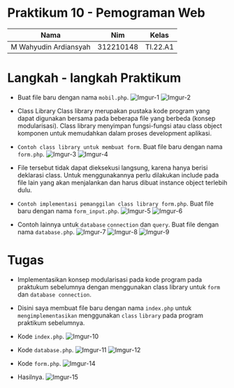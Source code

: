 # Praktikum 10 - Pemograman Web

| Nama                  | Nim       | Kelas    |
| --------------------- | --------- | -------- |
| M Wahyudin Ardiansyah | 312210148 | TI.22.A1 |

# Langkah - langkah Praktikum

- Buat file baru dengan nama `mobil.php`.
  ![Imgur-1](https://i.imgur.com/UMEI4kj.png)
  ![Imgur-2](https://i.imgur.com/Ez2FxBi.png)

- Class Library
  Class library merupakan pustaka kode program yang dapat digunakan bersama pada beberapa
  file yang berbeda (konsep modularisasi). Class library menyimpan fungsi-fungsi atau class
  object komponen untuk memudahkan dalam proses development aplikasi.

- `Contoh class library untuk membuat form`. Buat file baru dengan nama `form.php`.
  ![Imgur-3](https://i.imgur.com/yd6OBhd.png)
  ![Imgur-4](https://i.imgur.com/KnOxvFL.png)

- File tersebut tidak dapat dieksekusi langsung, karena hanya berisi deklarasi class. Untuk menggunakannya perlu dilakukan include pada file lain yang akan menjalankan dan harus dibuat instance object terlebih dulu.

- `Contoh implementasi pemanggilan class library form.php`. Buat file baru dengan nama `form_input.php`.
  ![Imgur-5](https://i.imgur.com/xatefXm.png)
  ![Imgur-6](https://i.imgur.com/fTwbGFH.png)

- Contoh lainnya untuk `database` `connection` dan `query`. Buat file dengan nama `database.php`.
  ![Imgur-7](https://i.imgur.com/fHy4dOV.png)
  ![Imgur-8](https://i.imgur.com/zfDsSOo.png)
  ![Imgur-9](https://i.imgur.com/xpqWvpy.png)

# Tugas

- Implementasikan konsep modularisasi pada kode program pada praktukum sebelumnya dengan menggunakan class library untuk `form` dan `database connection`.
- Disini saya membuat file baru dengan nama `index.php` untuk `mengimplementasikan` menggunakan `class` `library` pada program praktikum sebelumnya.
- Kode `index.php`.
  ![Imgur-10](https://i.imgur.com/HKf9dCJ.png)

- Kode `database.php`.
  ![Imgur-11](https://i.imgur.com/fHy4dOV.png)
  ![Imgur-12](https://i.imgur.com/zfDsSOo.png)

- Kode `form.php`.
  ![Imgur-14](https://i.imgur.com/yd6OBhd.png)

- Hasilnya.
  ![Imgur-15](https://i.imgur.com/Ckkxd0I.png)
